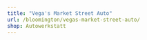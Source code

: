 ```yaml
---
title: "Vega's Market Street Auto"
url: /bloomington/vegas-market-street-auto/
shop: Autowerkstatt
---
```

